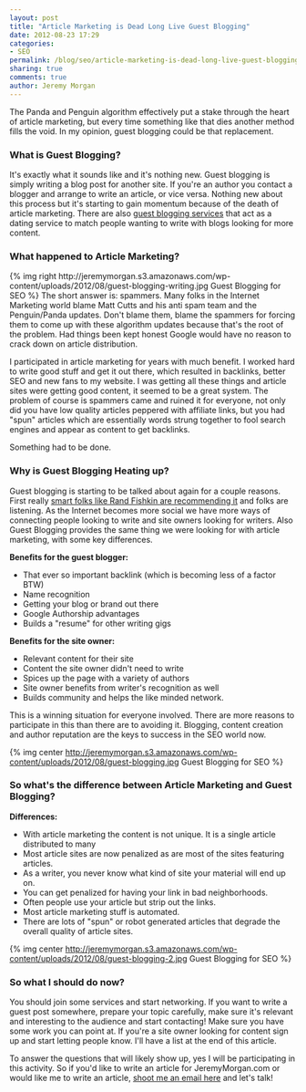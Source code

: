 ```yaml
---
layout: post
title: "Article Marketing is Dead Long Live Guest Blogging"
date: 2012-08-23 17:29
categories:
- SEO
permalink: /blog/seo/article-marketing-is-dead-long-live-guest-blogging/
sharing: true
comments: true
author: Jeremy Morgan
---
```



The Panda and Penguin algorithm effectively put a stake through the heart of article marketing, but every time something like that dies another method fills the void. In my opinion, guest blogging could be that replacement.
<!-- more --> 
<h3>What is Guest Blogging?</h3>
It's exactly what it sounds like and it's nothing new. Guest blogging is simply writing a blog post for another site. If you're an author you contact a blogger and arrange to write an article, or vice versa. Nothing new about this process but it's starting to gain momentum because of the death of article marketing. There are also <a href="http://myblogguest.com/" target="_blank">guest blogging services</a> that act as a dating service to match people wanting to write with blogs looking for more content.
<h3>What happened to Article Marketing?</h3>
{% img right http://jeremymorgan.s3.amazonaws.com/wp-content/uploads/2012/08/guest-blogging-writing.jpg Guest Blogging for SEO %}
The short answer is: spammers. Many folks in the Internet Marketing world blame Matt Cutts and his anti spam team and the Penguin/Panda updates.  Don't blame them, blame the spammers for forcing them to come up with these algorithm updates because that's the root of the problem. Had things been kept honest Google would have no reason to crack down on article distribution.

I participated in article marketing for years with much benefit. I worked hard to write good stuff and get it out there, which resulted in backlinks, better SEO and new fans to my website. I was getting all these things and article sites were getting good content, it seemed to be a great system. The problem of course is spammers came and ruined it for everyone, not only did you have low quality articles peppered with affiliate links, but you had "spun" articles which are essentially words strung together to fool search engines and appear as content to get backlinks.

Something had to be done.



<h3>Why is Guest Blogging Heating up?</h3>

Guest blogging is starting to be talked about again for a couple reasons. First really <a href="http://www.seomoz.org/blog/guest-blogging-strategies-whiteboard-friday">smart folks like Rand Fishkin are recommending it</a> and folks are listening.  As the Internet becomes more social we have more ways of connecting people looking to write and site owners looking for writers. Also Guest Blogging provides the same thing we were looking for with article marketing, with some key differences.

<strong>Benefits for the guest blogger:</strong>
<ul>
	<li>That ever so important backlink (which is becoming less of a factor BTW)</li>
	<li>Name recognition</li>
	<li>Getting your blog or brand out there</li>
	<li>Google Authorship advantages</li>
	<li>Builds a "resume" for other writing gigs</li>
</ul>
<strong>Benefits for the site owner: </strong>
<ul>
	<li>Relevant content for their site</li>
	<li>Content the site owner didn't need to write</li>
	<li>Spices up the page with a variety of authors</li>
	<li>Site owner benefits from writer's recognition as well</li>
	<li>Builds community and helps the like minded network.</li>
</ul>
This is a winning situation for everyone involved. There are more reasons to participate in this than there are to avoiding it. Blogging, content creation and author reputation are the keys to success in the SEO world now.

{% img center http://jeremymorgan.s3.amazonaws.com/wp-content/uploads/2012/08/guest-blogging.jpg Guest Blogging for SEO %}

<h3>So what's the difference between Article Marketing and Guest Blogging?</h3>

<strong>Differences:</strong>
<ul>
	<li>With article marketing the content is not unique. It is a single article distributed to many</li>
	<li>Most article sites are now penalized as are most of the sites featuring articles.</li>
	<li>As a writer, you never know what kind of site your material will end up on.</li>
	<li>You can get penalized for having your link in bad neighborhoods.</li>
	<li>Often people use your article but strip out the links.</li>
	<li>Most article marketing stuff is automated.</li>
	<li>There are lots of "spun" or robot generated articles that degrade the overall quality of article sites.</li>
</ul>

{% img center http://jeremymorgan.s3.amazonaws.com/wp-content/uploads/2012/08/guest-blogging-2.jpg Guest Blogging for SEO %}

<h3>So what I should do now?</h3>

You should join some services and start networking. If you want to write a guest post somewhere, prepare your topic carefully, make sure it's relevant and interesting to the audience and start contacting! Make sure you have some work you can point at. If you're a site owner looking for content sign up and start letting people know. I'll have a list at the end of this article.

To answer the questions that will likely show up, yes I will be participating in this activity. So if you'd like to write an article for JeremyMorgan.com or would like me to write an article, <a href="mailto:JeremyMorgan@gmail.com?subject=Guestblogging">shoot me an email here</a> and let's talk!
